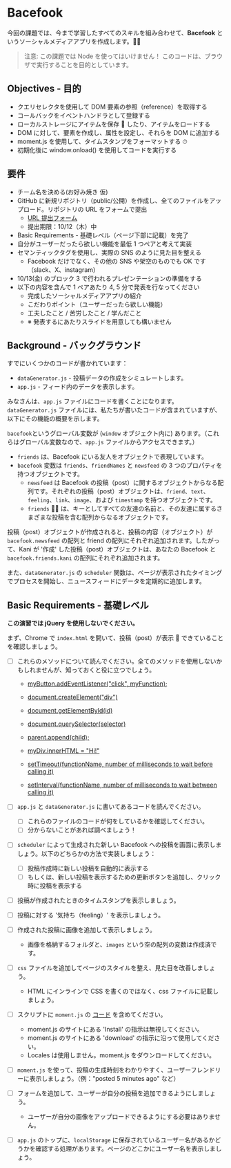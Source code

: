 # Bacefook

今回の課題では、今まで学習したすべてのスキルを組み合わせて、**Bacefook** というソーシャルメディアアプリを作成します。👨‍📚

> 注意: この課題では Node を使ってはいけません！ このコードは、ブラウザで実行することを目的としています。

## Objectives - 目的

- クエリセレクタを使用して DOM 要素の参照（reference）を取得する
- コールバックをイベントハンドラとして登録する
- ローカルストレージにアイテムを保存 💾 したり、アイテムをロードする
- DOM に対して、要素を作成し、属性を設定し、それらを DOM に追加する
- moment.js を使用して、タイムスタンプをフォーマットする ⏱
- 初期化後に window.onload() を使用してコードを実行する

## 要件

- チーム名を決める(お好み焼き 仮)
- GitHub に新規リポジトリ（public/公開）を作成し、全てのファイルをアップロード。リポジトリの URL をフォームで提出
  - [URL 提出フォーム](https://forms.gle/9H1vAyJqZ5HWzGdA9)
  - 提出期限：10/12（木）中
- Basic Requirements - 基礎レベル（ページ下部に記載）を完了
- 自分がユーザーだったら欲しい機能を最低 1 つペアと考えて実装
- セマンティックタグを使用し、実際の SNS のように見た目を整える
  - Facebook だけでなく、その他の SNS や架空のものでも OK です（slack、X、instagram）
- 10/13(金) のブロック 3 で行われるプレゼンテーションの準備をする
- 以下の内容を含んで 1 ペアあたり 4, 5 分で発表を行なってください
  - 完成したソーシャルメディアアプリの紹介
  - こだわりポイント（ユーザーだったら欲しい機能）
  - 工夫したこと / 苦労したこと / 学んだこと
  - ※ 発表するにあたりスライドを用意しても構いません

## Background - バックグラウンド

すでにいくつかのコードが書かれています：

- `dataGenerator.js` - 投稿データの作成をシミュレートします。
- `app.js` - フィード内のデータを表示します。

みなさんは、`app.js` ファイルにコードを書くことになります。`dataGenerator.js` ファイルには、私たちが書いたコードが含まれていますが、以下にその機能の概要を示します。

`bacefook`というグローバル変数が (`window` オブジェクト内に) あります。（これらはグローバル変数なので、`app.js` ファイルからアクセスできます。）

- `friends` は、Bacefook にいる友人をオブジェクトで表現しています。
- `bacefook` 変数は `friends`、`friendNames` と `newsfeed` の 3 つのプロパティを持つオブジェクトです。
  - `newsfeed` は Bacefook の投稿（post）に関するオブジェクトからなる配列です。それぞれの投稿（post）オブジェクトは、`friend`、`text`、`feeling`、`link`、`image`、および `timestamp` を持つオブジェクトです。
  - `friends` 👭👫 は、キーとしてすべての友達の名前と、その友達に属するさまざまな投稿を含む配列からなるオブジェクトです。

投稿（post）オブジェクトが作成されると、投稿の内容（オブジェクト）が `bacefook.newsfeed` の配列と friend の配列にそれぞれ追加されます。したがって、Kani が '作成' した投稿（post）オブジェクトは、あなたの Bacefook と `bacefook.friends.kani` の配列にそれぞれ追加されます。

また、`dataGenerator.js` の `scheduler` 関数は、ページが表示されたタイミングでプロセスを開始し、ニュースフィードにデータを定期的に追加します。

## Basic Requirements - 基礎レベル

**この演習では jQuery を使用しないでください。**

まず、Chrome で `index.html` を開いて、投稿（post）が表示 👀 できていることを確認しましょう。

- [ ] これらのメソッドについて読んでください。全てのメソッドを使用しないかもしれませんが、知っておくと役に立つでしょう。

  - [myButton.addEventListener("click", myFunction);](https://developer.mozilla.org/ja/docs/Web/API/EventTarget/addEventListener)

  - [document.createElement("div")](https://developer.mozilla.org/ja/docs/Web/API/Document/createElement)

  - [document.getElementById(id)](https://developer.mozilla.org/ja/docs/Web/API/Document/getElementById)

  - [document.querySelector(selector)](https://developer.mozilla.org/ja/docs/Web/API/Document/querySelector)

  - [parent.append(child);](https://developer.mozilla.org/ja/docs/Web/API/Element/append)

  - [myDiv.innerHTML = "Hi!"](https://developer.mozilla.org/ja/docs/Web/API/Element/innerHTML)

  - [setTimeout(functionName, number of milliseconds to wait before calling it)](https://developer.mozilla.org/ja/docs/Web/API/WindowOrWorkerGlobalScope/setTimeout)

  - [setInterval(functionName, number of milliseconds to wait between calling it)](https://developer.mozilla.org/ja/docs/Web/API/Window/setInterval)

- [ ] `app.js` と `dataGenerator.js` に書いてあるコードを読んでください。
  - [ ] これらのファイルのコードが何をしているかを確認してください。
  - [ ] 分からないことがあれば調べましょう！
- [ ] `scheduler` によって生成された新しい Bacefook への投稿を画面に表示しましょう。以下のどちらかの方法で実装しましょう：
  - [ ] 投稿作成時に新しい投稿を自動的に表示する
  - [ ] もしくは、新しい投稿を表示するための更新ボタンを追加し、クリック時に投稿を表示する
- [ ] 投稿が作成されたときのタイムスタンプを表示しましょう。
- [ ] 投稿に対する '気持ち（feeling）' を表示しましょう。
- [ ] 作成された投稿に画像を追加して表示しましょう。
  - 画像を格納するフォルダと、`images` という空の配列の変数は作成済です。
- [ ] `css` ファイルを追加してページのスタイルを整え、見た目を改善しましょう。
  - HTML にインラインで CSS を書くのではなく、css ファイルに記載しましょう。
- [ ] スクリプトに `moment.js` の [コード](https://momentjs.com/) を含めてください。
  - moment.js のサイトにある 'Install' の指示は無視してください。
  - moment.js のサイトにある 'download' の指示に沿って使用してください。
  - Locales は使用しません。moment.js をダウンロードしてください。
- [ ] `moment.js` を使って、投稿の生成時刻をわかりやすく、ユーザーフレンドリーに表示しましょう。（例："posted 5 minutes ago" など）
- [ ] フォームを追加して、ユーザーが自分の投稿を追加できるようにしましょう。
  - ユーザーが自分の画像をアップロードできるようにする必要はありません。
- [ ] `app.js` のトップに、`localStorage` に保存されているユーザー名があるかどうかを確認する処理があります。ページのどこかにユーザー名を表示しましょう。
